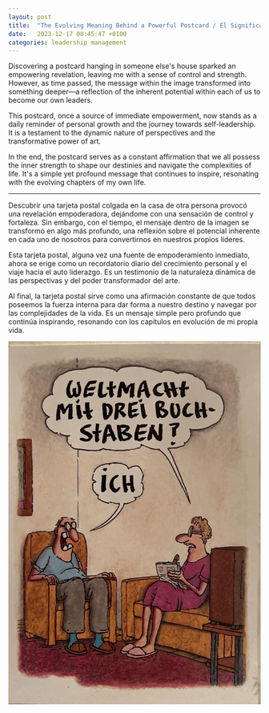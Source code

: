 ```yaml
---
layout: post
title:  "The Evolving Meaning Behind a Powerful Postcard / El Significado en Evolución detrás de una Tarjeta Postal Poderosa"
date:   2023-12-17 08:45:47 +0100
categories: leadership management 
---
```


Discovering a postcard hanging in someone else's house sparked an empowering revelation, leaving me with a sense of control and strength. However, as time passed, the message within the image transformed into something deeper—a reflection of the inherent potential within each of us to become our own leaders.

This postcard, once a source of immediate empowerment, now stands as a daily reminder of personal growth and the journey towards self-leadership. It is a testament to the dynamic nature of perspectives and the transformative power of art.

In the end, the postcard serves as a constant affirmation that we all possess the inner strength to shape our destinies and navigate the complexities of life. It's a simple yet profound message that continues to inspire, resonating with the evolving chapters of my own life.

---

Descubrir una tarjeta postal colgada en la casa de otra persona provocó una revelación empoderadora, dejándome con una sensación de control y fortaleza. Sin embargo, con el tiempo, el mensaje dentro de la imagen se transformó en algo más profundo, una reflexión sobre el potencial inherente en cada uno de nosotros para convertirnos en nuestros propios líderes.

Esta tarjeta postal, alguna vez una fuente de empoderamiento inmediato, ahora se erige como un recordatorio diario del crecimiento personal y el viaje hacia el auto liderazgo. Es un testimonio de la naturaleza dinámica de las perspectivas y del poder transformador del arte.

Al final, la tarjeta postal sirve como una afirmación constante de que todos poseemos la fuerza interna para dar forma a nuestro destino y navegar por las complejidades de la vida. Es un mensaje simple pero profundo que continúa inspirando, resonando con los capítulos en evolución de mi propia vida.

![image](/assets/images/Weltmacht_mit_3_Buchstaben.jpeg)

